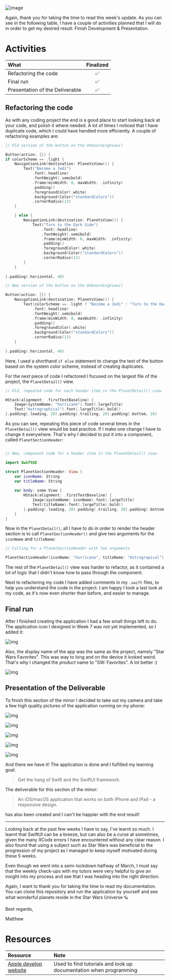 ![image](https://raw.githubusercontent.com/mwdossantos/kb-86/master/docs/images/week10covermd.png)

Again, thank you for taking the time to read this week's update. As you can see in the following table, I have a couple of activities planned that I will do in order to get my desired result: Finish Development & Presentation.

# Activities

|What|Finalized|
|:---|:---:|
|Refactoring the code|✅|
|Final run|✅|
|Presentation of the Deliverable|✅|

## Refactoring the code

As with any coding project the end is a good place to start looking back at your code, and polish it where needed. A lot of times I noticed that I have duplicate code, which I could have handled more efficiently. A couple of refactoring examples are:

```swift
// Old version of the button on the OnboardingView()

Button(action: {}) {
if colorScheme == .light {
    NavigationLink(destination: PlanetsView()) {
        Text("Become a Jedi")
            .font(.headline)
            .fontWeight(.semibold)
            .frame(minWidth: 0, maxWidth: .infinity)
            .padding()
            .foregroundColor(.white)
            .background(Color("standardColors"))
            .cornerRadius(13)
    }

    } else {
        NavigationLink(destination: PlanetsView()) {
            Text("Turn to the Dark Side")
                .font(.headline)
                .fontWeight(.semibold)
                .frame(minWidth: 0, maxWidth: .infinity)
                .padding()
                .foregroundColor(.white)
                .background(Color("standardColors"))
                .cornerRadius(13)
        }
    }
    
}.padding(.horizontal, 40)
```

```swift
// New version of the button on the OnboardingView()

Button(action: {}) {
    NavigationLink(destination: PlanetsView()) {
        Text(colorScheme == .light ? "Become a Jedi" : "Turn to the Dark Side")
            .font(.headline)
            .fontWeight(.semibold)
            .frame(minWidth: 0, maxWidth: .infinity)
            .padding()
            .foregroundColor(.white)
            .background(Color("standardColors"))
            .cornerRadius(13)
    }
        
}.padding(.horizontal, 40)
```

Here, I used a shorthand `if else` statement to change the text of the button based on the system color scheme, instead of creating duplicates.

For the next piece of code I refactored I focused on the largest file of the project, the `PlanetDetail()` view.

```swift
// Old, repeated code for each header item in the PlanetDetail() view

HStack(alignment: .firstTextBaseline) {
    Image(systemName: "hurricane").font(.largeTitle)
    Text("Astrographical").font(.largeTitle).bold()
}.padding(.leading, 20).padding(.trailing, 20).padding(.bottom, 10)
```

As you can see, repeating this piece of code several times in the `PlanetDetail()` view would be bad practice. If I make one change I have to change it everywhere. That's why I decided to put it into a component, called `PlanetSectionHeader`:

```swift

// New, component code for a header item in the PlanetDetail() view

import SwiftUI

struct PlanetSectionHeader: View {
    var iconName: String
    var titleName: String
    
    var body: some View {
        HStack(alignment: .firstTextBaseline) {
            Image(systemName: iconName).font(.largeTitle)
            Text(titleName).font(.largeTitle).bold()
        }.padding(.leading, 20).padding(.trailing, 20).padding(.bottom, 10)
    }
}
```

Now in the `PlanetDetail()`, all I have to do in order to render the header section is to call `PlanetSectionHeader()` and give two arguments for the `iconName` and `titleName`:

```swift
// Calling for a PlanetSectionHeader with two arguments

PlanetSectionHeader(iconName: "hurricane", titleName: "Astrograpical")
```

The rest of the `PlanetDetail()` view was harder to refactor, as it contained a lot of logic that I didn't know how to pass through the component.

Next to refactoring my code I have added comments in my `.swift` files, to help you understand the code in the project. I am happy I took a last look at my code, as it's now even shorter than before, and easier to manage.

## Final run

After I finished creating the application I had a few small things left to do. The application icon I designed in Week 7 was not yet implemented, so I added it:

![img](https://raw.githubusercontent.com/mwdossantos/kb-86/master/docs/images/appicon.png)

Also, the display name of the app was the same as the project, namely "Star Wars Favorites". This was way to long and on the device it looked weird. That's why I changed the *product* name to "SW: Favorites". A lot better :)

![img](https://raw.githubusercontent.com/mwdossantos/kb-86/master/docs/images/appname.png)

## Presentation of the Deliverable

To finish this section of the minor I decided to take out my camera and take a few high quality pictures of the application running on my phone:

![img](https://raw.githubusercontent.com/mwdossantos/kb-86/master/docs/images/swpromo1.jpeg)

![img](https://raw.githubusercontent.com/mwdossantos/kb-86/master/docs/images/swpromo2.jpeg)

![img](https://raw.githubusercontent.com/mwdossantos/kb-86/master/docs/images/swpromo3.jpeg)

![img](https://raw.githubusercontent.com/mwdossantos/kb-86/master/docs/images/swpromo4.jpeg)

![img](https://raw.githubusercontent.com/mwdossantos/kb-86/master/docs/images/swpromo5.jpeg)

And there we have it! The application is done and I fulfilled my learning goal:

> Get the hang of Swift and the SwiftUI framework.

The deliverable for this section of the minor:

> An iOS/macOS application that works on both iPhone and iPad - a responsive design.

has also been created and I can't be happier with the end result!

---

Looking back at the past few weeks I have to say, I've learnt so much. I learnt that SwiftUI can be a breeze, but can also be a curse at sometimes, given the many XCode errors I have encountered without any clear reason. I also found that using a subject such as Star Wars was beneficial to the progression of my project as I managed to keep myself motivated during these 5 weeks.

Even though we went into a semi-lockdown halfway of March, I must say that the weekly check-ups with my tutors were very helpful to give an insight into my process and see that I was heading into the right direction.

Again, I want to thank you for taking the time to read my documentation. You can clone this repository and run the application by yourself and see what wonderful planets reside in the Star Wars Universe 🪐

Best regards,

Matthew

# Resources

| Resource | Note |
| :--- | :--- |
| [Apple develop website](https://developer.apple.com/develop/) | Used to find tutorials and look up documentation when programming |

